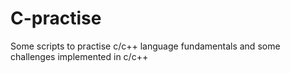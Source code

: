 # C-practise

Some scripts to practise c/c++ language fundamentals and some challenges implemented in c/c++
